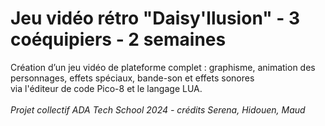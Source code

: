 # Jeu vidéo rétro "Daisy'llusion" - 3 coéquipiers - 2 semaines

Création d’un jeu vidéo de plateforme complet : graphisme, animation des personnages, effets spéciaux, bande-son et effets sonores <br>via l'éditeur de code Pico-8 et le langage LUA.<br>
<br>
<i>Projet collectif ADA Tech School 2024 - crédits Serena, Hidouen, Maud</i>

